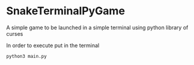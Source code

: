 # SnakeTerminalPyGame
A simple game to be launched in a simple terminal using python library of curses

In order to execute put in the terminal

```sh
python3 main.py
```